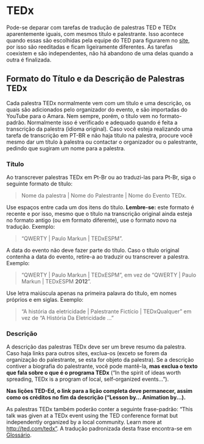 # TEDx

Pode-se deparar com tarefas de tradução de palestras TED e TEDx aparentemente iguais, com mesmos título e palestrante. Isso acontece quando essas são escolhidas pela equipe do TED para figurarem no [site](www.ted.com), por isso são reeditadas e ficam ligeiramente diferentes. As tarefas coexistem e são independentes, não há abandono de uma delas quando a outra é finalizada.

## Formato do Título e da Descrição de Palestras TEDx

Cada palestra TEDx normalmente vem com um título e uma descrição, os quais são adicionados pelo organizador do evento, e são importadas do YouTube para o Amara. Nem sempre, porém, o título vem no formato-padrão. Normalmente isso é verificado e adequado quando é feita a transcrição da palestra (idioma original). Caso você esteja realizando uma tarefa de transcrição em PT-BR e não haja título na palestra, procure você mesmo dar um título à palestra ou contactar o organizador ou o palestrante, pedindo que sugiram um nome para a palestra.

### Título
Ao transcrever palestras TEDx em Pt-Br ou ao traduzi-las para Pt-Br, siga o seguinte formato de título:

> Nome da palestra | Nome do Palestrante | Nome do Evento TEDx.

Use espaços entre cada um dos itens do título. **Lembre-se:** este formato é recente e por isso, mesmo que o título na transcrição original ainda esteja no formato antigo (ou em formato diferente), use o formato novo na tradução. Exemplo:

> “QWERTY | Paulo Markun | TEDxESPM”.

A data do evento não deve fazer parte do título. Caso o título original contenha a data do evento, retire-a ao traduzir ou transcrever a palestra. Exemplo:

> “QWERTY | Paulo Markun | TEDxESPM”, em vez de “QWERTY | Paulo Markun | TEDxESPM **2012**”.

Use letra maiúscula apenas na primeira palavra do título, em nomes próprios e em siglas. Exemplo:

> “A história da eletricidade | Palestrante Fictício | TEDxQualquer” em vez de “A História Da Eletricidade ...”




### Descrição
A descrição das palestras TEDx deve ser um breve resumo da palestra. Caso haja links para outros sites, exclua-os (exceto se forem da organização do palestrante, se esta for objeto da palestra). Se a descrição contiver a biografia do palestrante, você pode mantê-la, **mas exclua o texto que fala sobre o que é o programa TEDx** (“In the spirit of ideas worth spreading, TEDx is a program of local, self-organized events…”).

**Nas lições TED-Ed, o link para a lição completa deve permanecer, assim como os créditos no fim da descrição (“Lesson by... Animation by...).**

As palestras TEDx também poderão conter a seguinte frase-padrão: “This talk was given at a TEDx event using the TED conference format but independently organized by a local community. Learn more at http://ted.com/tedx”. A tradução padronizada desta frase encontra-se em [Glossário](glossario.md).
